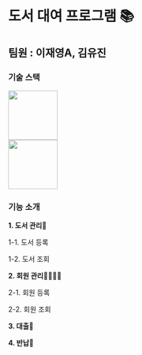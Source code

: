 # 도서 대여 프로그램 📚
 팀원 : 이재영A, 김유진
---
### 기술 스택
<img height="100" src="https://img.shields.io/badge/Qt-41CD52?style=flat&logo=Qt&logoColor=white"/></br><img height="100" src="https://img.shields.io/badge/c++-00599C?style-flat&logo=C++&logoColor=white"/>


### 기능 소개
**1. 도서 관리📖**

  1-1. 도서 등록

  1-2. 도서 조회


**2. 회원 관리👨‍👩‍👧‍👦**

  2-1. 회원 등록

  2-2. 회원 조회


**3. 대출📗** 


**4. 반납📘**
